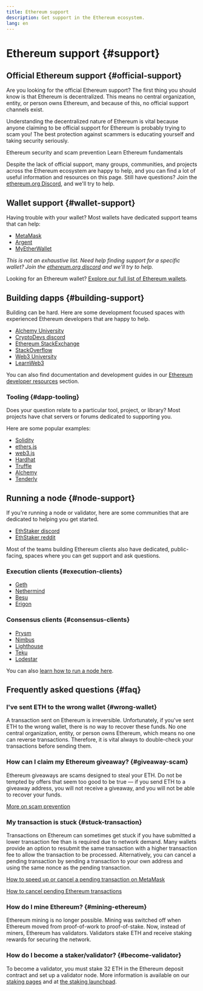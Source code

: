 ```yaml
---
title: Ethereum support
description: Get support in the Ethereum ecosystem.
lang: en
---
```


# Ethereum support \{#support}

## Official Ethereum support \{#official-support}

Are you looking for the official Ethereum support? The first thing you should know is that Ethereum is decentralized. This means no central organization, entity, or person owns Ethereum, and because of this, no official support channels exist.

Understanding the decentralized nature of Ethereum is vital because anyone claiming to be official support for Ethereum is probably trying to scam you! The best protection against scammers is educating yourself and taking security seriously.

<DocLink to="/security/">
  Ethereum security and scam prevention
</DocLink>

<DocLink to="/learn/">
  Learn Ethereum fundamentals
</DocLink>

Despite the lack of official support, many groups, communities, and projects across the Ethereum ecosystem are happy to help, and you can find a lot of useful information and resources on this page. Still have questions? Join the [ethereum.org Discord](/discord/), and we'll try to help.

## Wallet support \{#wallet-support}

Having trouble with your wallet? Most wallets have dedicated support teams that can help:

- [MetaMask](https://metamask.zendesk.com/hc/)
- [Argent](https://support.argent.xyz/hc/)
- [MyEtherWallet](https://help.myetherwallet.com/)

_This is not an exhaustive list. Need help finding support for a specific wallet? Join the [ethereum.org discord](https://discord.gg/ethereum-org) and we'll try to help._

Looking for an Ethereum wallet? [Explore our full list of Ethereum wallets](/wallets/find-wallet/).

## Building dapps \{#building-support}

Building can be hard. Here are some development focused spaces with experienced Ethereum developers that are happy to help.

- [Alchemy University](https://university.alchemy.com/#starter_code)
- [CryptoDevs discord](https://discord.com/invite/5W5tVb3)
- [Ethereum StackExchange](https://ethereum.stackexchange.com/)
- [StackOverflow](https://stackoverflow.com/questions/tagged/web3)
- [Web3 University](https://www.web3.university/)
- [LearnWeb3](https://discord.com/invite/learnweb3)

You can also find documentation and development guides in our [Ethereum developer resources](/developers/) section.

### Tooling \{#dapp-tooling}

Does your question relate to a particular tool, project, or library? Most projects have chat servers or forums dedicated to supporting you.

Here are some popular examples:

- [Solidity](https://gitter.im/ethereum/solidity)
- [ethers.js](https://discord.gg/6jyGVDK6Jx)
- [web3.js](https://discord.gg/GsABYQu4sC)
- [Hardhat](https://discord.gg/xtrMGhmbfZ)
- [Truffle](https://discord.gg/8uKcsccEYE)
- [Alchemy](http://alchemy.com/discord)
- [Tenderly](https://discord.gg/fBvDJYR)

## Running a node \{#node-support}

If you're running a node or validator, here are some communities that are dedicated to helping you get started.

- [EthStaker discord](https://discord.gg/ethstaker)
- [EthStaker reddit](https://www.reddit.com/r/ethstaker)

Most of the teams building Ethereum clients also have dedicated, public-facing, spaces where you can get support and ask questions.

### Execution clients \{#execution-clients}

- [Geth](https://discord.gg/FqDzupGyYf)
- [Nethermind](https://discord.gg/YJx3pm8z5C)
- [Besu](https://discord.gg/p8djYngzKN)
- [Erigon](https://github.com/ledgerwatch/erigon/issues)

### Consensus clients \{#consensus-clients}

- [Prysm](https://discord.gg/prysmaticlabs)
- [Nimbus](https://discord.gg/nSmEH3qgFv)
- [Lighthouse](https://discord.gg/cyAszAh)
- [Teku](https://discord.gg/7hPv2T6)
- [Lodestar](https://discord.gg/aMxzVcr)

You can also [learn how to run a node here](/developers/docs/nodes-and-clients/run-a-node/).

## Frequently asked questions \{#faq}

### I've sent ETH to the wrong wallet \{#wrong-wallet}

A transaction sent on Ethereum is irreversible. Unfortunately, if you've sent ETH to the wrong wallet, there is no way to recover these funds. No one central organization, entity, or person owns Ethereum, which means no one can reverse transactions. Therefore, it is vital always to double-check your transactions before sending them.

### How can I claim my Ethereum giveaway? \{#giveaway-scam}

Ethereum giveaways are scams designed to steal your ETH. Do not be tempted by offers that seem too good to be true — if you send ETH to a giveaway address, you will not receive a giveaway, and you will not be able to recover your funds.

[More on scam prevention](/security/#common-scams)

### My transaction is stuck \{#stuck-transaction}

Transactions on Ethereum can sometimes get stuck if you have submitted a lower transaction fee than is required due to network demand. Many wallets provide an option to resubmit the same transaction with a higher transaction fee to allow the transaction to be processed. Alternatively, you can cancel a pending transaction by sending a transaction to your own address and using the same nonce as the pending transaction.

[How to speed up or cancel a pending transaction on MetaMask](https://metamask.zendesk.com/hc/en-us/articles/360015489251-How-to-speed-up-or-cancel-a-pending-transaction)

[How to cancel pending Ethereum transactions](https://info.etherscan.com/how-to-cancel-ethereum-pending-transactions/)

### How do I mine Ethereum? \{#mining-ethereum}

Ethereum mining is no longer possible. Mining was switched off when Ethereum moved from proof-of-work to proof-of-stake. Now, instead of miners, Ethereum has validators. Validators stake ETH and receive staking rewards for securing the network.

### How do I become a staker/validator? \{#become-validator}

To become a validator, you must stake 32 ETH in the Ethereum deposit contract and set up a validator node. More information is available on our [staking pages](/staking) and at [the staking launchpad](https://launchpad.ethereum.org/).
